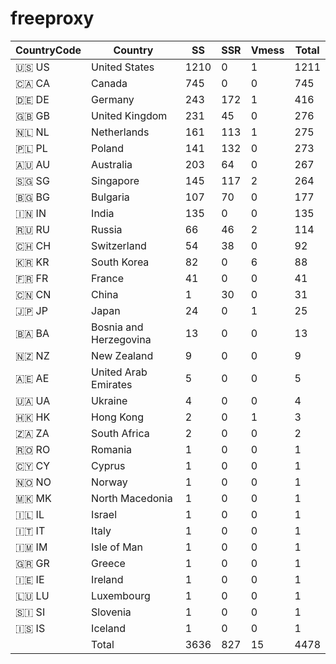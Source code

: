 # freeproxy

|CountryCode|Country|SS|SSR|Vmess|Total|
|  ----  | ----  |  ----  | ----  |  ----  | ----  |
|🇺🇸 US|United States|1210|0|1|1211|
|🇨🇦 CA|Canada|745|0|0|745|
|🇩🇪 DE|Germany|243|172|1|416|
|🇬🇧 GB|United Kingdom|231|45|0|276|
|🇳🇱 NL|Netherlands|161|113|1|275|
|🇵🇱 PL|Poland|141|132|0|273|
|🇦🇺 AU|Australia|203|64|0|267|
|🇸🇬 SG|Singapore|145|117|2|264|
|🇧🇬 BG|Bulgaria|107|70|0|177|
|🇮🇳 IN|India|135|0|0|135|
|🇷🇺 RU|Russia|66|46|2|114|
|🇨🇭 CH|Switzerland|54|38|0|92|
|🇰🇷 KR|South Korea|82|0|6|88|
|🇫🇷 FR|France|41|0|0|41|
|🇨🇳 CN|China|1|30|0|31|
|🇯🇵 JP|Japan|24|0|1|25|
|🇧🇦 BA|Bosnia and Herzegovina|13|0|0|13|
|🇳🇿 NZ|New Zealand|9|0|0|9|
|🇦🇪 AE|United Arab Emirates|5|0|0|5|
|🇺🇦 UA|Ukraine|4|0|0|4|
|🇭🇰 HK|Hong Kong|2|0|1|3|
|🇿🇦 ZA|South Africa|2|0|0|2|
|🇷🇴 RO|Romania|1|0|0|1|
|🇨🇾 CY|Cyprus|1|0|0|1|
|🇳🇴 NO|Norway|1|0|0|1|
|🇲🇰 MK|North Macedonia|1|0|0|1|
|🇮🇱 IL|Israel|1|0|0|1|
|🇮🇹 IT|Italy|1|0|0|1|
|🇮🇲 IM|Isle of Man|1|0|0|1|
|🇬🇷 GR|Greece|1|0|0|1|
|🇮🇪 IE|Ireland|1|0|0|1|
|🇱🇺 LU|Luxembourg|1|0|0|1|
|🇸🇮 SI|Slovenia|1|0|0|1|
|🇮🇸 IS|Iceland|1|0|0|1|
||Total|3636|827|15|4478|
